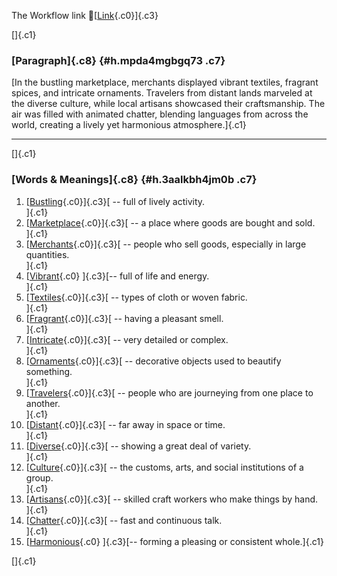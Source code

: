 The Workflow link
👏[[Link](https://www.google.com/url?q=http://www.google.com&sa=D&source=editors&ust=1761308431310156&usg=AOvVaw336-0udUCP9yG2JxnDuT34){.c0}]{.c3}

[]{.c1}

### [Paragraph]{.c8} {#h.mpda4mgbgq73 .c7}

[In the bustling marketplace, merchants displayed vibrant textiles,
fragrant spices, and intricate ornaments. Travelers from distant lands
marveled at the diverse culture, while local artisans showcased their
craftsmanship. The air was filled with animated chatter, blending
languages from across the world, creating a lively yet harmonious
atmosphere.]{.c1}

------------------------------------------------------------------------

[]{.c1}

### [Words & Meanings]{.c8} {#h.3aalkbh4jm0b .c7}

1.  [[Bustling](https://www.google.com/url?q=http://www.google.com&sa=D&source=editors&ust=1761308431311440&usg=AOvVaw1dVacG3yADfIMkreARRUa2){.c0}]{.c3}[ --
    full of lively activity.\
    ]{.c1}
2.  [[Marketplace](https://www.google.com/url?q=http://www.google.com&sa=D&source=editors&ust=1761308431311740&usg=AOvVaw0O5pa5xcM1iZGWgD7r56AF){.c0}]{.c3}[ --
    a place where goods are bought and sold.\
    ]{.c1}
3.  [[Merchants](https://www.google.com/url?q=http://www.google.com&sa=D&source=editors&ust=1761308431312013&usg=AOvVaw0ftlkYLMO-YRkdKfzfe2cG){.c0}]{.c3}[ --
    people who sell goods, especially in large quantities.\
    ]{.c1}
4.  [[Vibrant](https://www.google.com/url?q=http://www.google.com&sa=D&source=editors&ust=1761308431312299&usg=AOvVaw135kzs12ATLf4Tyn2XSGLE){.c0}
    ]{.c3}[-- full of life and energy.\
    ]{.c1}
5.  [[Textiles](https://www.google.com/url?q=http://www.google.com&sa=D&source=editors&ust=1761308431312497&usg=AOvVaw3CaNjGw2ucHab65uynRyZP){.c0}]{.c3}[ --
    types of cloth or woven fabric.\
    ]{.c1}
6.  [[Fragrant](https://www.google.com/url?q=http://www.google.com&sa=D&source=editors&ust=1761308431312730&usg=AOvVaw3Y-3SFpwg5JPkpBe3xCZrk){.c0}]{.c3}[ --
    having a pleasant smell.\
    ]{.c1}
7.  [[Intricate](https://www.google.com/url?q=http://www.google.com&sa=D&source=editors&ust=1761308431312960&usg=AOvVaw1hxGw9paU7SQ3IKbESRM6e){.c0}]{.c3}[ --
    very detailed or complex.\
    ]{.c1}
8.  [[Ornaments](https://www.google.com/url?q=http://www.google.com&sa=D&source=editors&ust=1761308431313188&usg=AOvVaw2kfFOaCyutSV4BPbqpShVF){.c0}]{.c3}[ --
    decorative objects used to beautify something.\
    ]{.c1}
9.  [[Travelers](https://www.google.com/url?q=http://www.google.com&sa=D&source=editors&ust=1761308431313533&usg=AOvVaw3vOntNYRORIcqR0k3LZYGY){.c0}]{.c3}[ --
    people who are journeying from one place to another.\
    ]{.c1}
10. [[Distant](https://www.google.com/url?q=http://www.google.com&sa=D&source=editors&ust=1761308431313823&usg=AOvVaw03Bg0Tkl23bfBj8G2C9vFA){.c0}]{.c3}[ --
    far away in space or time.\
    ]{.c1}
11. [[Diverse](https://www.google.com/url?q=http://www.google.com&sa=D&source=editors&ust=1761308431314058&usg=AOvVaw22oAX6yQTQ3s6Yv8q5mr_O){.c0}]{.c3}[ --
    showing a great deal of variety.\
    ]{.c1}
12. [[Culture](https://www.google.com/url?q=http://www.google.com&sa=D&source=editors&ust=1761308431314315&usg=AOvVaw2P33vp3JqdsyQU6MxV9oYe){.c0}]{.c3}[ --
    the customs, arts, and social institutions of a group.\
    ]{.c1}
13. [[Artisans](https://www.google.com/url?q=http://www.google.com&sa=D&source=editors&ust=1761308431314608&usg=AOvVaw1lxvm2_OcbXjbUPuthQwOL){.c0}]{.c3}[ --
    skilled craft workers who make things by hand.\
    ]{.c1}
14. [[Chatter](https://www.google.com/url?q=http://www.google.com&sa=D&source=editors&ust=1761308431314858&usg=AOvVaw3MS-0AijPdRDXo-GiFNZU9){.c0}]{.c3}[ --
    fast and continuous talk.\
    ]{.c1}
15. [[Harmonious](https://www.google.com/url?q=http://www.google.com&sa=D&source=editors&ust=1761308431315039&usg=AOvVaw0U4VbD4n9J246MmFA1FavN){.c0}
    ]{.c3}[-- forming a pleasing or consistent whole.]{.c1}

[]{.c1}
